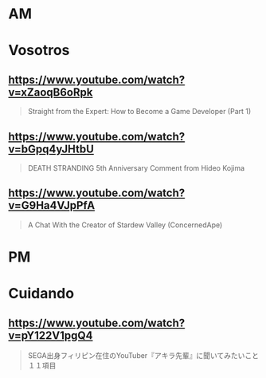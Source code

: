 # AM
# Vosotros

## https://www.youtube.com/watch?v=xZaoqB6oRpk

>  Straight from the Expert: How to Become a Game Developer (Part 1) 

## https://www.youtube.com/watch?v=bGpq4yJHtbU

> DEATH STRANDING 5th Anniversary Comment from Hideo Kojima

## https://www.youtube.com/watch?v=G9Ha4VJpPfA

> A Chat With the Creator of Stardew Valley (ConcernedApe)

# PM
# Cuidando

## https://www.youtube.com/watch?v=pY122V1pgQ4

> SEGA出身フィリピン在住のYouTuber『アキラ先輩』に聞いてみたいこと１１項目 
